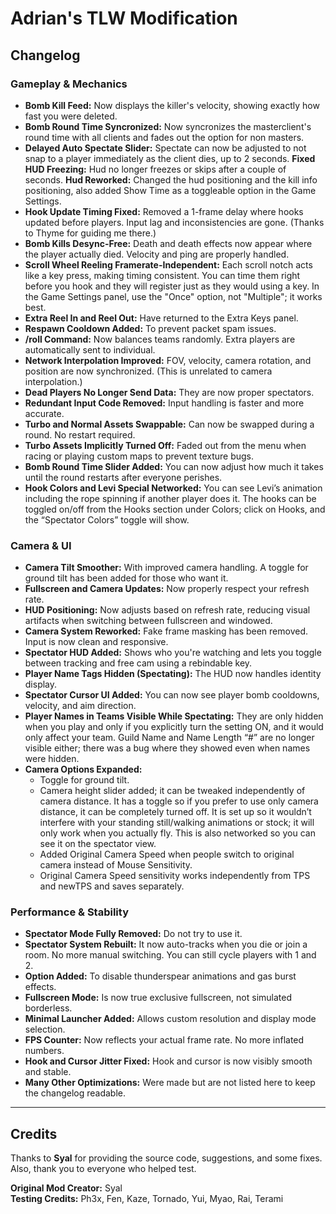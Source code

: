 # Adrian's TLW Modification

## Changelog

### Gameplay & Mechanics

- **Bomb Kill Feed:** Now displays the killer's velocity, showing exactly how fast you were deleted.
- **Bomb Round Time Syncronized:** Now syncronizes the masterclient's round time with all clients and fades out the option for non masters.
- **Delayed Auto Spectate Slider:** Spectate can now be adjusted to not snap to a player immediately as the client dies, up to 2 seconds.
**Fixed HUD Freezing:** Hud no longer freezes or skips after a couple of seconds.
**Hud Reworked:** Changed the hud positioning and the kill info positioning, also added Show Time as a toggleable option in the Game Settings.
- **Hook Update Timing Fixed:** Removed a 1-frame delay where hooks updated before players. Input lag and inconsistencies are gone. (Thanks to Thyme for guiding me there.)
- **Bomb Kills Desync-Free:** Death and death effects now appear where the player actually died. Velocity and ping are properly handled.
- **Scroll Wheel Reeling Framerate-Independent:** Each scroll notch acts like a key press, making timing consistent. You can time them right before you hook and they will register just as they would using a key. In the Game Settings panel, use the "Once" option, not "Multiple"; it works best.
- **Extra Reel In and Reel Out:** Have returned to the Extra Keys panel.
- **Respawn Cooldown Added:** To prevent packet spam issues.
- **/roll Command:** Now balances teams randomly. Extra players are automatically sent to individual.
- **Network Interpolation Improved:** FOV, velocity, camera rotation, and position are now synchronized. (This is unrelated to camera interpolation.)
- **Dead Players No Longer Send Data:** They are now proper spectators.
- **Redundant Input Code Removed:** Input handling is faster and more accurate.
- **Turbo and Normal Assets Swappable:** Can now be swapped during a round. No restart required.
- **Turbo Assets Implicitly Turned Off:** Faded out from the menu when racing or playing custom maps to prevent texture bugs.
- **Bomb Round Time Slider Added:** You can now adjust how much it takes until the round restarts after everyone perishes.
- **Hook Colors and Levi Special Networked:** You can see Levi’s animation including the rope spinning if another player does it. The hooks can be toggled on/off from the Hooks section under Colors; click on Hooks, and the “Spectator Colors” toggle will show.

### Camera & UI

- **Camera Tilt Smoother:** With improved camera handling. A toggle for ground tilt has been added for those who want it.
- **Fullscreen and Camera Updates:** Now properly respect your refresh rate.
- **HUD Positioning:** Now adjusts based on refresh rate, reducing visual artifacts when switching between fullscreen and windowed.
- **Camera System Reworked:** Fake frame masking has been removed. Input is now clean and responsive.
- **Spectator HUD Added:** Shows who you're watching and lets you toggle between tracking and free cam using a rebindable key.
- **Player Name Tags Hidden (Spectating):** The HUD now handles identity display.
- **Spectator Cursor UI Added:** You can now see player bomb cooldowns, velocity, and aim direction.
- **Player Names in Teams Visible While Spectating:** They are only hidden when you play and only if you explicitly turn the setting ON, and it would only affect your team. Guild Name and Name Length “#” are no longer visible either; there was a bug where they showed even when names were hidden.
- **Camera Options Expanded:**
  - Toggle for ground tilt.
  - Camera height slider added; it can be tweaked independently of camera distance. It has a toggle so if you prefer to use only camera distance, it can be completely turned off. It is set up so it wouldn’t interfere with your standing still/walking animations or stock; it will only work when you actually fly. This is also networked so you can see it on the spectator view.
  - Added Original Camera Speed when people switch to original camera instead of Mouse Sensitivity.
  - Original Camera Speed sensitivity works independently from TPS and newTPS and saves separately.

### Performance & Stability

- **Spectator Mode Fully Removed:** Do not try to use it.
- **Spectator System Rebuilt:** It now auto-tracks when you die or join a room. No more manual switching. You can still cycle players with 1 and 2.
- **Option Added:** To disable thunderspear animations and gas burst effects.
- **Fullscreen Mode:** Is now true exclusive fullscreen, not simulated borderless.
- **Minimal Launcher Added:** Allows custom resolution and display mode selection.
- **FPS Counter:** Now reflects your actual frame rate. No more inflated numbers.
- **Hook and Cursor Jitter Fixed:** Hook and cursor is now visibly smooth and stable.
- **Many Other Optimizations:** Were made but are not listed here to keep the changelog readable.

---

## Credits

Thanks to **Syal** for providing the source code, suggestions, and some fixes.  
Also, thank you to everyone who helped test.

**Original Mod Creator:** Syal  
**Testing Credits:** Ph3x, Fen, Kaze, Tornado, Yui, Myao, Rai, Terami